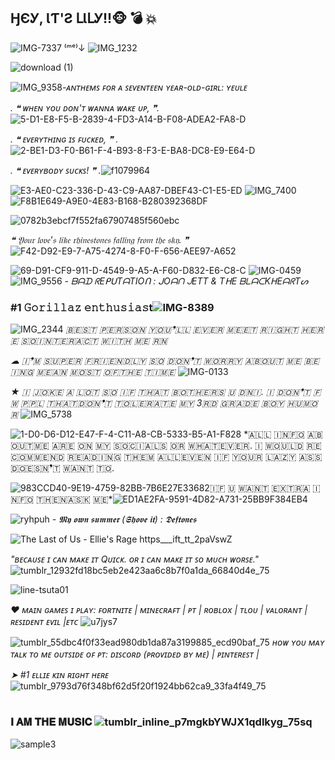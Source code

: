 ## ӇЄᎩ, ƖƬ'Ƨ ԼƖԼᎩ!!🐵 💣 💥
![IMG-7337](https://github.com/user-attachments/assets/83b56b3c-382d-4b14-8a5a-2d06cfa7e8cb) ⁽ᵐᵉ⁾↓ ![IMG_1232](https://github.com/user-attachments/assets/f4895e27-2bc0-4b17-9435-6465529bd55f)




![download (1)](https://github.com/user-attachments/assets/9ec8f45d-41e4-428e-b907-4398d569fb2b) 

![IMG_9358](https://github.com/user-attachments/assets/e838acae-0746-4672-bfd3-30782ccfe272)*-ᴀɴᴛʜᴇᴍꜱ ꜰᴏʀ ᴀ ꜱᴇᴠᴇɴᴛᴇᴇɴ ʏᴇᴀʀ-ᴏʟᴅ-ɢɪʀʟ: ʏᴇᴜʟᴇ*



*. ❝ ᴡʜᴇɴ ʏᴏᴜ ᴅᴏɴ'ᴛ ᴡᴀɴɴᴀ ᴡᴀᴋᴇ ᴜᴘ, ❞.* ![5-D1-E8-F5-B-2839-4-FD3-A14-B-F08-ADEA2-FA8-D](https://github.com/user-attachments/assets/364d33e7-6650-4a38-b3ba-fe82a73493c0)

                     
*. ❝ ᴇᴠᴇʀʏᴛʜɪɴɢ ɪꜱ ꜰᴜᴄᴋᴇᴅ, ❞ .* ![2-BE1-D3-F0-B61-F-4-B93-8-F3-E-BA8-DC8-E9-E64-D](https://github.com/user-attachments/assets/232e65a6-e669-4992-991f-0c252be11b65)


*. ❝ ᴇᴠᴇʀʏʙᴏᴅʏ ꜱᴜᴄᴋꜱ! ❞ .*![f1079964](https://github.com/user-attachments/assets/fac07f5f-1797-4ccd-8c8d-00b2f8897976)


![E3-AE0-C23-336-D-43-C9-AA87-DBEF43-C1-E5-ED](https://github.com/user-attachments/assets/487d0fd8-29b2-4f24-8a61-ebbceee112c7)
![IMG_7400](https://github.com/user-attachments/assets/0716b153-11fb-4fcb-b4f9-7852b8897135)![F8B1E649-A9E0-4E83-B168-B280392368DF](https://github.com/user-attachments/assets/c06ba0b5-a36d-460d-9cd9-f20a223aa5d9)






![0782b3ebcf7f552fa67907485f560ebc](https://github.com/user-attachments/assets/754ddadc-e373-47de-a208-09869e791c2e)


*❝ 𝔜𝔬𝔲𝔯 𝔩𝔬𝔳𝔢'𝔰 𝔩𝔦𝔨𝔢 𝔯𝔥𝔦𝔫𝔢𝔰𝔱𝔬𝔫𝔢𝔰 𝔣𝔞𝔩𝔩𝔦𝔫𝔤 𝔣𝔯𝔬𝔪 𝔱𝔥𝔢 𝔰𝔨𝔶. ❞* ![F42-D92-E9-7-A75-4274-8-F0-F-656-AEE97-A652](https://github.com/user-attachments/assets/394d0c0a-d98e-46ec-8029-44f52555133b)


![69-D91-CF9-911-D-4549-9-A5-A-F60-D832-E6-C8-C](https://github.com/user-attachments/assets/7a23ad78-21cf-4d5f-94f3-a3fba6f40479)
![IMG-0459](https://github.com/user-attachments/assets/205a2926-9f1d-4ad6-8c4b-c56580146ea2) 
![IMG_9556](https://github.com/user-attachments/assets/9323f9d7-3959-4539-abfe-a12a15f8ed6d)
          *- ᗷᗩᗪ ᖇEᑭᑌTᗩTIOᑎ : ᒍOᗩᑎ ᒍETT & TᕼE ᗷᒪᗩᑕKᕼEᗩᖇTᔕ*

### #1 𝙶𝚘𝚛𝚒𝚕𝚕𝚊𝚣 𝚎𝚗𝚝𝚑𝚞𝚜𝚒𝚊𝚜t![IMG-8389](https://github.com/user-attachments/assets/f5541b96-cfe0-4dd5-bff9-3cd14479d3a2)

![IMG_2344](https://github.com/user-attachments/assets/840e577b-3beb-40c5-abef-70a4048b8511) *​🇧​​🇪​​🇸​​🇹​ ​🇵​​🇪​​🇷​​🇸​​🇴​​🇳​ ​🇾​​🇴​​🇺​❜​🇱​​🇱​ ​🇪​​🇻​​🇪​​🇷​ ​🇲​​🇪​​🇪​​🇹​ ​🇷​​🇮​​🇬​​🇭​​🇹​ ​🇭​​🇪​​🇷​​🇪​ ​🇸​​🇴​ ​🇮​​🇳​​🇹​​🇪​​🇷​​🇦​​🇨​​🇹​ ​🇼​​🇮​​🇹​​🇭​ ​🇲​​🇪​ ​🇷​​🇳​​*

*☁︎ ​🇮​❜​🇲​ ​🇸​​🇺​​🇵​​🇪​​🇷​ ​🇫​​🇷​​🇮​​🇪​​🇳​​🇩​​🇱​​🇾​ ​🇸​​🇴​ ​🇩​​🇴​​🇳​❜​🇹​ ​🇼​​🇴​​🇷​​🇷​​🇾​ ​🇦​​🇧​​🇴​​🇺​​🇹​ ​🇲​​🇪​ ​🇧​​🇪​​🇮​​🇳​​🇬​ ​🇲​​🇪​​🇦​​🇳​ ​🇲​​🇴​​🇸​​🇹​ ​🇴​​🇫​ ​🇹​​🇭​​🇪​ ​🇹​​🇮​​🇲​​🇪​* ![IMG-0133](https://github.com/user-attachments/assets/bc7209fe-be29-4021-bde8-e80ab98f4c16)

*★ ​🇮​ ​🇯​​🇴​​🇰​​🇪​ ​🇦​ ​🇱​​🇴​​🇹​ ​🇸​​🇴​ ​🇮​​🇫​ ​🇹​​🇭​​🇦​​🇹​ ​🇧​​🇴​​🇹​​🇭​​🇪​​🇷​​🇸​ ​🇺​ ​🇩​​🇳​​🇮​. ​🇮​ ​🇩​​🇴​​🇳​❜​🇹​ ​🇫​​🇼​ ​🇵​​🇵​​🇱​ ​🇹​​🇭​​🇦​​🇹​ ​🇩​​🇴​​🇳​❜​🇹​ ​🇹​​🇴​​🇱​​🇪​​🇷​​🇦​​🇹​​🇪​ ​🇲​​🇾​ 3​🇷​​🇩​ ​🇬​​🇷​​🇦​​🇩​​🇪​ ​🇧​​🇴​​🇾​ ​🇭​​🇺​​🇲​​🇴​​🇷​* ![IMG_5738](https://github.com/user-attachments/assets/aff616ad-6125-4630-b526-e965afddfbdb)

![1-D0-D6-D12-E47-F-4-C11-A8-CB-5333-B5-A1-F828](https://github.com/user-attachments/assets/6ca5698d-071c-440d-b147-22107ff431d6) *​🇦​​🇱​​🇱​ ​🇮​​🇳​​🇫​​🇴​ ​🇦​​🇧​​🇴​​🇺​​🇹​ ​🇲​​🇪​ ​​🇦​​🇷​​🇪​​ ​🇴​​🇳​ ​🇲​​🇾​ ​🇸​​🇴​​🇨​​🇮​​🇦​​🇱​🇸​​ ​🇴​​🇷​ ​🇼​​🇭​​🇦​​🇹​​🇪​​🇻​​🇪​​🇷​. ​🇮​ ​🇼​​🇴​​🇺​​🇱​​🇩​ ​🇷​​🇪​​🇨​​🇴​​🇲​​🇲​​🇪​​🇳​​🇩​ ​🇷​​🇪​​🇦​​🇩​​🇮​​🇳​​🇬​ ​🇹​​🇭​​🇪​​🇲​ ​🇦​​🇱​​🇱​ ​🇪​​🇻​​🇪​​🇳​ ​🇮​​🇫​ ​🇾​​🇴​​🇺​​🇷​ ​🇱​​🇦​​🇿​​🇾​ ​🇦​​🇸​​🇸​ ​🇩​​🇴​​🇪​​🇸​​🇳​❜​🇹​ ​🇼​​🇦​​🇳​​🇹​ ​🇹​​🇴​. 

​![983CCD40-9E19-4759-82BB-7B6E27E33682](https://github.com/user-attachments/assets/3c035062-4b77-411b-b508-c302482ef51b)🇮​​🇫​ ​🇺​ ​🇼​​🇦​​🇳​​🇹​ ​🇪​​🇽​​🇹​​🇷​​🇦​ ​🇮​​🇳​​🇫​​🇴​ ​🇹​​🇭​​🇪​​🇳​ ​🇦​​🇸​​🇰​ ​🇲​​🇪*![ED1AE2FA-9591-4D82-A731-25BB9F384EB4](https://github.com/user-attachments/assets/7e0168c6-4db0-4f65-b16f-965febe0eb00)

![ryhpuh](https://github.com/user-attachments/assets/4d9fd704-c958-4a12-b3ee-07d658f972b8)
*- 𝕸𝖞 𝖔𝖜𝖓 𝖘𝖚𝖒𝖒𝖊𝖗 (𝕾𝖍𝖔𝖛𝖊 𝖎𝖙) : 𝕯𝖊𝖋𝖙𝖔𝖓𝖊𝖘*

![The Last of Us - Ellie's Rage https___ift_tt_2paVswZ](https://github.com/user-attachments/assets/011b7a5d-b3fa-4e3b-ae1f-137d61876f1a)

*"ʙᴇᴄᴀᴜꜱᴇ ɪ ᴄᴀɴ ᴍᴀᴋᴇ ɪᴛ Qᴜɪᴄᴋ. ᴏʀ ɪ ᴄᴀɴ ᴍᴀᴋᴇ ɪᴛ ꜱᴏ ᴍᴜᴄʜ ᴡᴏʀꜱᴇ."*![tumblr_12932fd18bc5eb2e423aa6c8b7f0a1da_66840d4e_75](https://github.com/user-attachments/assets/55de7e4f-4eab-4e18-af09-b5e170402d1b)

![line-tsuta01](https://github.com/user-attachments/assets/239b0d28-62f5-472a-9789-aa045c2a1504)

*❤︎ ᴍᴀɪɴ ɢᴀᴍᴇꜱ ɪ ᴘʟᴀʏ: ꜰᴏʀᴛɴɪᴛᴇ | ᴍɪɴᴇᴄʀᴀꜰᴛ |  ᴘᴛ | ʀᴏʙʟᴏx | ᴛʟᴏᴜ | ᴠᴀʟᴏʀᴀɴᴛ | ʀᴇꜱɪᴅᴇɴᴛ ᴇᴠɪʟ |ᴇᴛᴄ* ![u7jys7](https://github.com/user-attachments/assets/b4d12672-5cbe-44b2-bfe6-647dd9c38b8c)

![tumblr_55dbc4f0f33ead980db1da87a3199885_ecd90baf_75](https://github.com/user-attachments/assets/ccc05d50-8420-47a7-9921-d5c64e865729) *ʜᴏᴡ ʏᴏᴜ ᴍᴀʏ ᴛᴀʟᴋ ᴛᴏ ᴍᴇ ᴏᴜᴛꜱɪᴅᴇ ᴏꜰ ᴘᴛ: ᴅɪꜱᴄᴏʀᴅ (ᴘʀᴏᴠɪᴅᴇᴅ ʙʏ ᴍᴇ) | ᴘɪɴᴛᴇʀᴇꜱᴛ |*

*➤ #1 ᴇʟʟɪᴇ ᴋɪɴ ʀɪɢʜᴛ ʜᴇʀᴇ* ![tumblr_9793d76f348bf62d5f20f1924bb62ca9_33fa4f49_75](https://github.com/user-attachments/assets/72b58ae0-0908-4fad-b78b-4a652972ca9a)

#
### 𝐈 𝐀𝐌 𝐓𝐇𝐄 𝐌𝐔𝐒𝐈𝐂 ![tumblr_inline_p7mgkbYWJX1qdlkyg_75sq](https://github.com/user-attachments/assets/f2d38ec9-9c6d-4470-aaa5-f995f93a479c)

![sample3](https://github.com/user-attachments/assets/10d85dd7-9ffa-46ae-8a17-99b1460f0aa1)
#
### 
